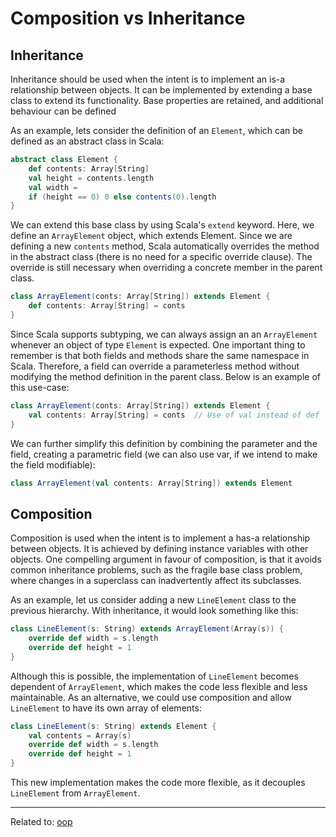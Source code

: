 # Composition vs Inheritance

## Inheritance
Inheritance should be used when the intent is to implement an is-a relationship between objects. It can be implemented by extending a base class to extend its functionality. Base properties are retained, and additional behaviour can be defined

As an example, lets consider the definition of an `Element`, which can be defined as an abstract class in Scala:

```scala
abstract class Element {
	def contents: Array[String]  
	val height = contents.length  
	val width =  
	if (height == 0) 0 else contents(0).length  
}
```

We can extend this base class by using Scala's `extend` keyword. Here, we define an `ArrayElement` object, which extends Element. Since we are defining a new `contents` method, Scala automatically overrides the method in the abstract class (there is no need for a specific override clause). The override is still necessary when overriding a concrete member in the parent class.

```scala
class ArrayElement(conts: Array[String]) extends Element {  
	def contents: Array[String] = conts  
}
```

Since Scala supports subtyping, we can always assign an an `ArrayElement` whenever an object of type `Element` is expected.
One important thing to remember is that both fields and methods share the same namespace in Scala. Therefore, a field can override a parameterless method without modifying the method definition in the parent class. Below is an example of this use-case:
```scala
class ArrayElement(conts: Array[String]) extends Element {  
	val contents: Array[String] = conts  // Use of val instead of def
}
```

We can further simplify this definition by combining the parameter and the field, creating a parametric field (we can also use var, if we intend to make the field modifiable):

```scala
class ArrayElement(val contents: Array[String]) extends Element
```

## Composition
Composition is used when the intent is to implement a has-a relationship between objects. It is achieved by defining instance variables with other objects. One compelling argument in favour of composition, is that it avoids common inheritance problems, such as the fragile base class problem, where changes in a superclass can inadvertently affect its subclasses.

As an example, let us consider adding a new `LineElement` class to the previous hierarchy. With inheritance, it would look something like this:

```scala
class LineElement(s: String) extends ArrayElement(Array(s)) {  
	override def width = s.length  
	override def height = 1  
}
```

Although this is possible, the implementation of `LineElement` becomes dependent of `ArrayElement`, which makes the code less flexible and less maintainable. As an alternative, we could use composition and allow `LineElement` to have its own array of elements:

```scala
class LineElement(s: String) extends Element {  
	val contents = Array(s)  
	override def width = s.length  
	override def height = 1  
}
```

This new implementation makes the code more flexible, as it decouples `LineElement` from `ArrayElement`.

---

Related to: [oop](oop)